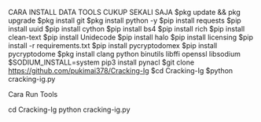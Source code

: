 CARA INSTALL DATA TOOLS CUKUP SEKALI SAJA
$pkg update && pkg upgrade
$pkg install git
$pkg install python -y
$pip install requests
$pip install uuid
$pip install cython
$pip install bs4
$pip install rich
$pip install clean-text
$pip install Unidecode
$pip install halo
$pip install licensing
$pip install -r requirements.txt
$pip install pycryptodomex
$pip install pycryptodome
$pkg install clang python binutils libffi openssl libsodium
$SODIUM_INSTALL=system pip3 install pynacl
$git clone https://github.com/pukimai378/Cracking-Ig
$cd Cracking-Ig
$python cracking-ig.py

Cara Run Tools 

cd Cracking-Ig
python cracking-ig.py





